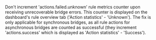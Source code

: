 Don't increment 'actions.failed.unknown' rule metrics counter upon receiving unrecoverable bridge errors.
This counter is displayed on the dashboard's rule overview tab ('Action statistics' - 'Unknown'). 
The fix is only applicable for synchronous bridges, as all rule actions for asynchronous bridges 
are counted as successful (they increment 'actions.success' which is displayed as 'Action statistics' - 'Success'). 
